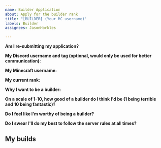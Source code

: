 ```yaml
---
name: Builder Application
about: Apply for the builder rank
title: "[BUILDER] (Your MC username)"
labels: Builder
assignees: JasonHorkles

---
```


<!--- If an application is declined, you may submit it again in 1 month. Make sure you have everything (/builder command in-game) before applying. If the application isn't responded to quickly, it may be because we want to give it some more time before making a decision. Be patient. --->

**Am I re-submitting my application?**
<!--- Write your answer on this line --->

**My Discord username and tag (optional, would only be used for better communication):**


**My Minecraft username:**


**My current rank:**


**Why I want to be a builder:**


**On a scale of 1-10, how good of a builder do I think I'd be (1 being terrible and 10 being fantastic)?**


**Do I feel like I'm worthy of being a builder?**


**Do I swear I'll do my best to follow the server rules at all times?**


## My builds
<!--- Copy and paste the image here and it should automatically upload it for you. Check the preview tab to make sure the formatting is right. --->
